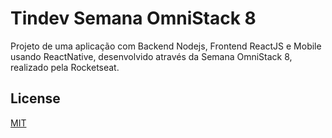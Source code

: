 # Tindev Semana OmniStack 8

Projeto de uma aplicação com Backend Nodejs, Frontend ReactJS e Mobile usando ReactNative, desenvolvido através da Semana OmniStack 8, realizado pela Rocketseat.

## License

[MIT](https://choosealicense.com/licenses/mit/)
